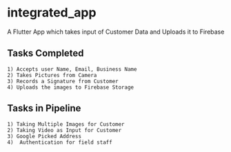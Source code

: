 # integrated_app

A Flutter App which takes input of Customer Data and Uploads it to Firebase

## Tasks Completed
    1) Accepts user Name, Email, Business Name
    2) Takes Pictures from Camera
    3) Records a Signature from Customer
    4) Uploads the images to Firebase Storage

## Tasks in Pipeline
    1) Taking Multiple Images for Customer
    2) Taking Video as Input for Customer
    3) Google Picked Address
    4)  Authentication for field staff

